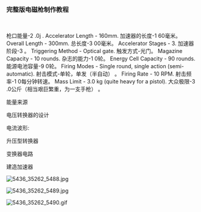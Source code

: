 ### 完整版电磁枪制作教程

<br>

枪口能量-2 .0j .    Accelerator Length - 160mm. 加速器的长度-1 60毫米。    Overall Length - 300mm. 总长度-3 00毫米。    Accelerator Stages - 3. 加速器阶段-3 。    Triggering Method - Optical gate. 触发方式-光门。    Magazine Capacity - 10 rounds. 杂志的能力-1 0轮。    Energy Cell Capacity - 90 rounds. 能源电池容量-9 0轮。    Firing Modes - Single round, single action (semi-automatic). 射击模式-单轮，单发（半自动） 。    Firing Rate - 10 RPM. 射击频率-1 0每分钟转速。    Mass Limit - 3.0 kg (quite heavy for a pistol). 大众极限-3 .0公斤（相当艰巨繁重，为一支手枪） 。

能量来源

电压转换器的设计

电流波形:

升压型转换器

变换器电路

建造加速器

![5436_35262_5488.jpg](https://cdn.jsdelivr.net/gh/zzkdm888/note-gen-image-sync@main/2025-06/a537ad80-95c5-4a56-b8e7-84e2355aed83.jpg)

![5436_35262_5489.jpg](https://cdn.jsdelivr.net/gh/zzkdm888/note-gen-image-sync@main/2025-06/e99b1ab5-dcdd-4012-af2a-7c82cdea2abe.jpg)

![5436_35262_5490.gif](https://cdn.jsdelivr.net/gh/zzkdm888/note-gen-image-sync@main/2025-06/fcbe9eb4-6e3e-47c2-99a7-100b2add6444.gif)
